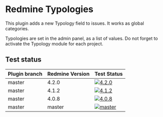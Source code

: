 Redmine Typologies
===================

This plugin adds a new Typology field to issues.
It works as global categories.

Typologies are set in the admin panel, as a list of values.
Do not forget to activate the Typology module for each project.

## Test status

|Plugin branch| Redmine Version   | Test Status      |
|-------------|-------------------|------------------|
|master       | 4.2.0             | [![4.2.0][1]][5] |  
|master       | 4.1.2             | [![4.1.2][2]][5] |  
|master       | 4.0.8             | [![4.0.8][3]][5] |
|master       | master            | [![master][4]][5]|

[1]: https://github.com/nanego/redmine_typologies/actions/workflows/4_2_0.yml/badge.svg
[2]: https://github.com/nanego/redmine_typologies/actions/workflows/4_1_2.yml/badge.svg
[3]: https://github.com/nanego/redmine_typologies/actions/workflows/4_0_8.yml/badge.svg
[4]: https://github.com/nanego/redmine_typologies/actions/workflows/master.yml/badge.svg
[5]: https://github.com/nanego/redmine_typologies/actions
